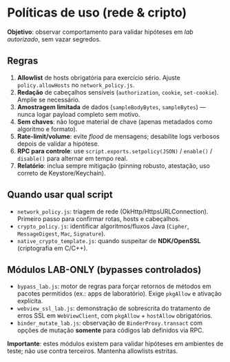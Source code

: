 # Políticas de uso (rede & cripto)

**Objetivo**: observar comportamento para validar hipóteses em *lab autorizado*, sem vazar segredos.

## Regras
1. **Allowlist** de hosts obrigatória para exercício sério. Ajuste `policy.allowHosts` no `network_policy.js`.
2. **Redação** de cabeçalhos sensíveis (`authorization`, `cookie`, `set-cookie`). Amplie se necessário.
3. **Amostragem limitada** de dados (`sampleBodyBytes`, `sampleBytes`) — nunca logar payload completo sem motivo.
4. **Sem chaves**: não logue material de chave (apenas metadados como algoritmo e formato).
5. **Rate-limit/volume**: evite *flood* de mensagens; desabilite logs verbosos depois de validar a hipótese.
6. **RPC para controle**: use `script.exports.setpolicy(JSON)` / `enable()` / `disable()` para alternar em tempo real.
7. **Relatório**: inclua sempre mitigação (pinning robusto, atestação, uso correto de Keystore/Keychain).

## Quando usar qual script
- `network_policy.js`: triagem de rede (OkHttp/HttpsURLConnection). Primeiro passo para confirmar rotas, hosts e cabeçalhos.
- `crypto_policy.js`: identificar algoritmos/fluxos Java (`Cipher`, `MessageDigest`, `Mac`, `Signature`).
- `native_crypto_template.js`: quando suspeitar de **NDK/OpenSSL** (criptografia em C/C++).



## Módulos LAB-ONLY (bypasses controlados)
- `bypass_lab.js`: motor de regras para forçar retornos de métodos em pacotes permitidos (ex.: apps de laboratório). Exige `pkgAllow` e ativação explícita.
- `webview_ssl_lab.js`: demonstração de sobrescrita do tratamento de erros SSL em `WebViewClient`, com `pkgAllow` + `hostAllow` obrigatórios.
- `binder_mutate_lab.js`: observação de `BinderProxy.transact` com opções de mutação **somente** para códigos lab definidos via RPC.

**Importante**: estes módulos existem para validar hipóteses em ambientes de teste; não use contra terceiros. Mantenha allowlists estritas.
